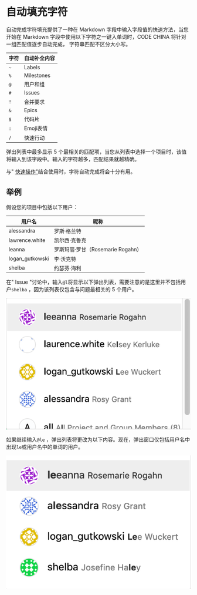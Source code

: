 # 自动填充字符[](#autofill "Permalink")

自动完成字符填充提供了一种在 Markdown 字段中输入字段值的快速方法，当您开始在 Markdown 字段中使用以下字符之一键入单词时，CODE CHINA 将针对一组匹配值逐步自动完成， 字符串匹配不区分大小写。

| 字符 | 自动补全内容 |
| --- | --- |
| `~` | Labels |
| `%` | Milestones |
| `@` | 用户和组 |
| `#` | Issues |
| `!` | 合并要求 |
| `&` | Epics |
| `$` | 代码片 |
| `:` | Emoji表情 |
| `/` | 快速行动 |

弹出列表中最多显示 5 个最相关的匹配项，当您从列表中选择一个项目时，该值将输入到该字段中。输入的字符越多，匹配结果就越精确。

与" [快速操作"](/docs/user/project/quick-actions)结合使用时，字符自动完成将会十分有用。

## 举例[](#example "Permalink")

假设您的项目中包括以下用户：

| 用户名 | 昵称 |
| --- | --- |
| alessandra | 罗斯·格兰特 |
| lawrence.white | 凯尔西·克鲁克 |
| leanna | 罗斯玛丽·罗甘（Rosemarie Rogahn） |
| logan_gutkowski | 李·沃克特 |
| shelba | 约瑟芬·海利 |

在" Issue "讨论中，输入`@l`将显示以下弹出列表，需要注意的是这里并不包括用户`shelba` ，因为该列表仅包含与问题最相关的 5 个用户。

[![Popup list which includes users whose username or name contains the letter `l`](/docs/img/autocomplete_characters_example1_v12_0.png)](/docs/img/autocomplete_characters_example1_v12_0.png)

如果继续输入`@le` ，弹出列表将更改为以下内容。现在，弹出窗口仅包括用户名中出现`le`或用户名中的单词的用户。

[![Popup list which includes users whose username or name contains the string `le`](/docs/img/autocomplete_characters_example2_v12_0.png)](/docs/img/autocomplete_characters_example2_v12_0.png)